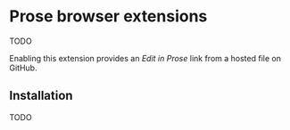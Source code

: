 # Prose browser extensions

TODO

Enabling this extension provides an _Edit in Prose_ link from a hosted file on
GitHub.

## Installation 

TODO
